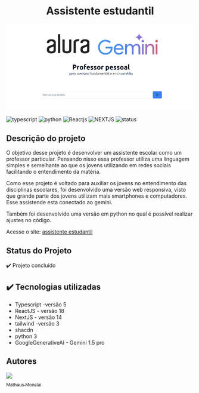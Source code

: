 <!-- # Bora Codar 21 - Carrinho de compra -->

<h1 align="center"> Assistente estudantil </h1>

<!-- ![Capa - App ajuste de iluminação](https://github.com/monclai/bora_codar_24_ajuste_iluminacao/assets/44307789/6efc3c55-d484-44d6-8f5b-5d6988cd01ab#vitrinedev) -->

![Capa - App ajuste de iluminação](https://github.com/monclai/assistente_estudantil/blob/main/public/Captura%20de%20tela%20de%202024-05-10%2021-25-09.png) 

![typescript](https://img.shields.io/badge/LANGUAGE-typescript-blue)
![python](https://img.shields.io/badge/LANGUAGE-python-blue)
![Reactjs](https://img.shields.io/badge/LIBRARY-ReactJS-blue)
![NEXTJS](https://img.shields.io/badge/FRAMEWORK-NextJS-darkblue)
![status](https://img.shields.io/badge/STATUS-concluded-green)

## Descrição do projeto

O objetivo desse projeto é desenvolver um assistente escolar como um professor particular. Pensando nisso essa professor utiliza uma linguagem
simples e semelhante ao que os jovens utilizando em redes sociais facilitando o entendimento da matéria.

Como esse projeto é voltado para auxiliar os jovens no entendimento das disciplinas escolares, foi desenvolvido uma versão web responsiva, visto
que grande parte dos jovens utilizam mais smartphones e computadores. Esse assistende esta conectado ao gemini.

Também foi desenvolvido uma versão em python no qual é possível realizar ajustes no código.

Acesse o site: [assistente estudantil](https://assistente-estudantil.vercel.app/)

## Status do Projeto

✔️ Projeto concluído

## ✔️ Tecnologias utilizadas

* Typescript -versão 5
* ReactJS - versão 18
* NextJS - versão 14
* tailwind -versão 3
* shacdn
* python 3 
* GoogleGenerativeAI - Gemini 1.5 pro

## Autores

[<img src="https://avatars.githubusercontent.com/u/44307789?v=4" width=115><br><sub>Matheus Monclai</sub>]([https://github.com/monclai](https://github.com/monclai))
